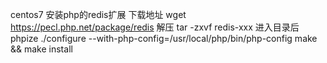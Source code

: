 centos7 安装php的redis扩展
下载地址
wget https://pecl.php.net/package/redis
解压
tar -zxvf redis-xxx
进入目录后
phpize
./configure --with-php-config=/usr/local/php/bin/php-config
make && make install